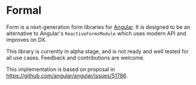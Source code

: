 # Formal

Form is a next-generation form libraries for [Angular](https://angular.dev/). It is designed to be an alternative to Angular's `ReactiveFormsModule` which uses modern API and improves on DX.

This library is currently in alpha stage, and is not ready and well tested for all use cases. Feedback and contributions are welcome.

This implementation is based on proposal in https://github.com/angular/angular/issues/51786.
